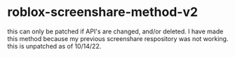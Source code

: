 # roblox-screenshare-method-v2
this can only be patched if API's are changed, and/or deleted.
I have made this method because my previous screenshare respository was not working.
this is unpatched as of 10/14/22.
